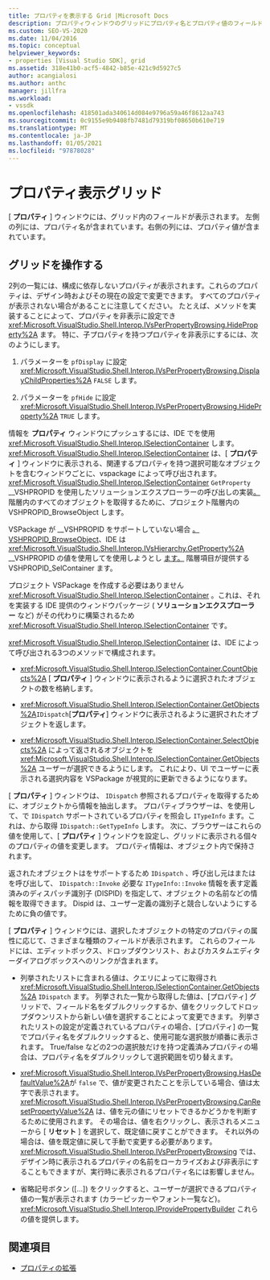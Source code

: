 ```yaml
---
title: プロパティを表示する Grid |Microsoft Docs
description: プロパティウィンドウのグリッドにプロパティ名とプロパティ値のフィールドがある場所と、プロパティの拡張でグリッドを操作する方法について説明します。
ms.custom: SEO-VS-2020
ms.date: 11/04/2016
ms.topic: conceptual
helpviewer_keywords:
- properties [Visual Studio SDK], grid
ms.assetid: 318e41b0-acf5-4842-b85e-421c9d5927c5
author: acangialosi
ms.author: anthc
manager: jillfra
ms.workload:
- vssdk
ms.openlocfilehash: 418501ada340614d084e9796a59a46f8612aa743
ms.sourcegitcommit: 0c9155e9b9408fb7481d79319bf08650b610e719
ms.translationtype: MT
ms.contentlocale: ja-JP
ms.lasthandoff: 01/05/2021
ms.locfileid: "97878028"
---
```

# <a name="properties-display-grid"></a>プロパティ表示グリッド

[ **プロパティ** ] ウィンドウには、グリッド内のフィールドが表示されます。 左側の列には、プロパティ名が含まれています。右側の列には、プロパティ値が含まれています。

## <a name="work-with-the-grid"></a>グリッドを操作する

2列の一覧には、構成に依存しないプロパティが表示されます。これらのプロパティは、デザイン時およびその現在の設定で変更できます。 すべてのプロパティが表示されない場合があることに注意してください。 たとえば、メソッドを実装することによって、プロパティを非表示に設定でき <xref:Microsoft.VisualStudio.Shell.Interop.IVsPerPropertyBrowsing.HideProperty%2A> ます。 特に、子プロパティを持つプロパティを非表示にするには、次のようにします。

1. パラメーターを `pfDisplay` に設定 <xref:Microsoft.VisualStudio.Shell.Interop.IVsPerPropertyBrowsing.DisplayChildProperties%2A> `FALSE` します。

2. パラメーターを `pfHide` に設定 <xref:Microsoft.VisualStudio.Shell.Interop.IVsPerPropertyBrowsing.HideProperty%2A> `TRUE` します。

情報を **プロパティ** ウィンドウにプッシュするには、IDE でを使用 <xref:Microsoft.VisualStudio.Shell.Interop.ISelectionContainer> します。 <xref:Microsoft.VisualStudio.Shell.Interop.ISelectionContainer> は、[ **プロパティ** ] ウィンドウに表示される、関連するプロパティを持つ選択可能なオブジェクトを含むウィンドウごとに、vspackage によって呼び出されます。  <xref:Microsoft.VisualStudio.Shell.Interop.ISelectionContainer> `GetProperty` __VSHPROPID を使用したソリューションエクスプローラーの呼び出しの実装[。](<xref:Microsoft.VisualStudio.Shell.Interop.__VSHPROPID.VSHPROPID_BrowseObject>)階層内のすべてのオブジェクトを取得するために、プロジェクト階層内の VSHPROPID_BrowseObject します。

VSPackage が __VSHPROPID をサポートしていない場合 [。VSHPROPID_BrowseObject](<xref:Microsoft.VisualStudio.Shell.Interop.__VSHPROPID.VSHPROPID_BrowseObject>)、IDE は <xref:Microsoft.VisualStudio.Shell.Interop.IVsHierarchy.GetProperty%2A> __VSHPROPID の値を使用してを使用しようとし [ます。](<xref:Microsoft.VisualStudio.Shell.Interop.__VSHPROPID.VSHPROPID_SelContainer>) 階層項目が提供する VSHPROPID_SelContainer ます。

プロジェクト VSPackage を作成する必要はありません <xref:Microsoft.VisualStudio.Shell.Interop.ISelectionContainer> 。これは、それを実装する IDE 提供のウィンドウパッケージ ( **ソリューションエクスプローラー** など) がその代わりに構築されるため <xref:Microsoft.VisualStudio.Shell.Interop.ISelectionContainer> です。

<xref:Microsoft.VisualStudio.Shell.Interop.ISelectionContainer> は、IDE によって呼び出される3つのメソッドで構成されます。

- <xref:Microsoft.VisualStudio.Shell.Interop.ISelectionContainer.CountObjects%2A> [ **プロパティ** ] ウィンドウに表示されるように選択されたオブジェクトの数を格納します。

- <xref:Microsoft.VisualStudio.Shell.Interop.ISelectionContainer.GetObjects%2A>`IDispatch`[**プロパティ**] ウィンドウに表示されるように選択されたオブジェクトを返します。

- <xref:Microsoft.VisualStudio.Shell.Interop.ISelectionContainer.SelectObjects%2A> によって返されるオブジェクトを <xref:Microsoft.VisualStudio.Shell.Interop.ISelectionContainer.GetObjects%2A> ユーザーが選択できるようにします。 これにより、UI でユーザーに表示される選択内容を VSPackage が視覚的に更新できるようになります。

[ **プロパティ** ] ウィンドウは、 `IDispatch` 参照されるプロパティを取得するために、オブジェクトから情報を抽出します。 プロパティブラウザーは、を使用して、で `IDispatch` サポートされているプロパティを照会し `ITypeInfo` ます。これは、から取得 `IDispatch::GetTypeInfo` します。 次に、ブラウザーはこれらの値を使用して、[ **プロパティ** ] ウィンドウを設定し、グリッドに表示される個々のプロパティの値を変更します。 プロパティ情報は、オブジェクト内で保持されます。

返されたオブジェクトはをサポートするため `IDispatch` 、呼び出し元はまたはを呼び出して、 `IDispatch::Invoke` 必要な `ITypeInfo::Invoke` 情報を表す定義済みのディスパッチ識別子 (DISPID) を指定して、オブジェクトの名前などの情報を取得できます。 Dispid は、ユーザー定義の識別子と競合しないようにするために負の値です。

[ **プロパティ** ] ウィンドウには、選択したオブジェクトの特定のプロパティの属性に応じて、さまざまな種類のフィールドが表示されます。 これらのフィールドには、エディットボックス、ドロップダウンリスト、およびカスタムエディターダイアログボックスへのリンクが含まれます。

- 列挙されたリストに含まれる値は、クエリによってに取得され <xref:Microsoft.VisualStudio.Shell.Interop.ISelectionContainer.GetObjects%2A> `IDispatch` ます。 列挙された一覧から取得した値は、[プロパティ] グリッドで、フィールド名をダブルクリックするか、値をクリックしてドロップダウンリストから新しい値を選択することによって変更できます。 列挙されたリストの設定が定義されているプロパティの場合、[プロパティ] の一覧でプロパティ名をダブルクリックすると、使用可能な選択肢が順番に表示されます。 True/false などの2つの選択肢だけを持つ定義済みプロパティの場合は、プロパティ名をダブルクリックして選択範囲を切り替えます。

- <xref:Microsoft.VisualStudio.Shell.Interop.IVsPerPropertyBrowsing.HasDefaultValue%2A>が `false` で、値が変更されたことを示している場合、値は太字で表示されます。 <xref:Microsoft.VisualStudio.Shell.Interop.IVsPerPropertyBrowsing.CanResetPropertyValue%2A> は、値を元の値にリセットできるかどうかを判断するために使用されます。 その場合は、値を右クリックし、表示されるメニューから [ **リセット** ] を選択して、既定値に戻すことができます。 それ以外の場合は、値を既定値に戻して手動で変更する必要があります。 <xref:Microsoft.VisualStudio.Shell.Interop.IVsPerPropertyBrowsing> では、デザイン時に表示されるプロパティの名前をローカライズおよび非表示にすることもできますが、実行時に表示されるプロパティ名には影響しません。

- 省略記号ボタン ([...]) をクリックすると、ユーザーが選択できるプロパティ値の一覧が表示されます (カラーピッカーやフォント一覧など)。 <xref:Microsoft.VisualStudio.Shell.Interop.IProvidePropertyBuilder> これらの値を提供します。

## <a name="see-also"></a>関連項目

- [プロパティの拡張](../../extensibility/internals/extending-properties.md)
